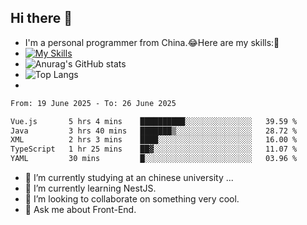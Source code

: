## Hi there 👋
- I'm a personal programmer from China.😂Here are my skills:🤔
- [![My Skills](https://skillicons.dev/icons?i=js,html,css,vue,typescript,java,golang)](https://skillicons.dev)
- ![Anurag's GitHub stats](https://github-readme-stats.vercel.app/api?username=FluffyChi-Xing&count_private=true&show_icons=true&theme=radical)
- ![Top Langs](https://github-readme-stats.vercel.app/api/top-langs/?username=FluffyChi-Xing)
- <!--START_SECTION:waka-->

```txt
From: 19 June 2025 - To: 26 June 2025

Vue.js       5 hrs 4 mins    ██████████░░░░░░░░░░░░░░░   39.59 %
Java         3 hrs 40 mins   ███████▒░░░░░░░░░░░░░░░░░   28.72 %
XML          2 hrs 3 mins    ████░░░░░░░░░░░░░░░░░░░░░   16.00 %
TypeScript   1 hr 25 mins    ██▓░░░░░░░░░░░░░░░░░░░░░░   11.07 %
YAML         30 mins         █░░░░░░░░░░░░░░░░░░░░░░░░   03.96 %
```

<!--END_SECTION:waka-->
- 🔭 I’m currently studying at an chinese university ...
- 🌱 I’m currently learning NestJS.
- 👯 I’m looking to collaborate on something very cool.
- 💬 Ask me about Front-End.
